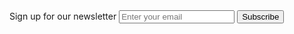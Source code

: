<Banner id="signup-banner" position="absolute" bannerType="signup">
    <form action="/" class="flex flex-col items-center w-full md:flex-row">
      <label for="email" class="flex-shrink-0 mb-2 me-auto text-sm font-medium text-gray-500 md:mb-0 md:me-4 dark:text-gray-400 md:m-0"> Sign up for our newsletter </label>
      <input type="email" id="email" placeholder="Enter your email" class="bg-white border border-gray-300 text-gray-900 md:w-64 mb-2 md:mb-0 md:me-4 text-sm rounded-lg focus:ring-primary-500 focus:border-primary-500 block w-full p-2.5 dark:bg-gray-600 dark:border-gray-500 dark:placeholder-gray-400 dark:text-white dark:focus:ring-primary-500 dark:focus:border-primary-500" required />
      <button type="submit" class="text-white bg-primary-700 hover:bg-primary-800 focus:ring-4 focus:outline-none focus:ring-primary-300 font-medium rounded-lg text-sm w-full sm:w-auto px-5 py-2.5 text-center dark:bg-primary-600 dark:hover:bg-primary-700 dark:focus:ring-primary-800"> Subscribe </button>
    </form>
  </Banner>